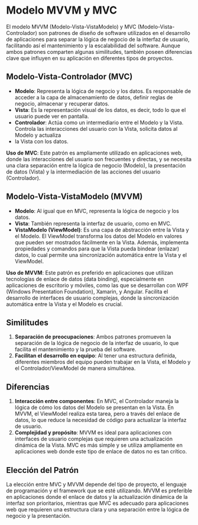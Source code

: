 # Modelo MVVM y MVC

El modelo MVVM (Modelo-Vista-VistaModelo) y MVC (Modelo-Vista-Controlador) son patrones de diseño de software utilizados en el desarrollo de aplicaciones para separar 
la lógica de negocio de la interfaz de usuario, facilitando así el mantenimiento y la escalabilidad del software. Aunque ambos patrones comparten algunas similitudes, 
también poseen diferencias clave que influyen en su aplicación en diferentes tipos de proyectos.

## Modelo-Vista-Controlador (MVC)

- **Modelo**: Representa la lógica de negocio y los datos. Es responsable de acceder a la capa de almacenamiento de datos, definir reglas de negocio, almacenar y recuperar datos.
- **Vista**: Es la representación visual de los datos, es decir, todo lo que el usuario puede ver en pantalla.
- **Controlador**: Actúa como un intermediario entre el Modelo y la Vista. Controla las interacciones del usuario con la Vista, solicita datos al Modelo y actualiza
- la Vista con los datos.

**Uso de MVC**: Este patrón es ampliamente utilizado en aplicaciones web, donde las interacciones del usuario son frecuentes y directas, y se necesita una clara separación 
entre la lógica de negocio (Modelo), la presentación de datos (Vista) y la intermediación de las acciones del usuario (Controlador).

## Modelo-Vista-VistaModelo (MVVM)

- **Modelo**: Al igual que en MVC, representa la lógica de negocio y los datos.
- **Vista**: También representa la interfaz de usuario, como en MVC.
- **VistaModelo (ViewModel)**: Es una capa de abstracción entre la Vista y el Modelo. El ViewModel transforma los datos del Modelo en valores que pueden ser mostrados
  fácilmente en la Vista. Además, implementa propiedades y comandos para que la Vista pueda bindear (enlazar) datos, lo cual permite una sincronización automática entre
  la Vista y el ViewModel.

**Uso de MVVM**: Este patrón es preferido en aplicaciones que utilizan tecnologías de enlace de datos (data binding), especialmente en aplicaciones de escritorio y móviles, 
como las que se desarrollan con WPF (Windows Presentation Foundation), Xamarin, y Angular. Facilita el desarrollo de interfaces de usuario complejas, donde la sincronización 
automática entre la Vista y el Modelo es crucial.

## Similitudes

1. **Separación de preocupaciones**: Ambos patrones promueven la separación de la lógica de negocio de la interfaz de usuario, lo que facilita el mantenimiento y la
   prueba del software.
3. **Facilitan el desarrollo en equipo**: Al tener una estructura definida, diferentes miembros del equipo pueden trabajar en la Vista, el Modelo y el Controlador/ViewModel
   de manera simultánea.

## Diferencias

1. **Interacción entre componentes**: En MVC, el Controlador maneja la lógica de cómo los datos del Modelo se presentan en la Vista. En MVVM, el ViewModel realiza esta tarea,
   pero a través del enlace de datos, lo que reduce la necesidad de código para actualizar la interfaz de usuario.
3. **Complejidad y propósito**: MVVM es ideal para aplicaciones con interfaces de usuario complejas que requieren una actualización dinámica de la Vista. MVC es más simple y
   se utiliza ampliamente en aplicaciones web donde este tipo de enlace de datos no es tan crítico.

## Elección del Patrón

La elección entre MVC y MVVM depende del tipo de proyecto, el lenguaje de programación y el framework que se esté utilizando. MVVM es preferible en aplicaciones donde el enlace 
de datos y la actualización dinámica de la interfaz son prioritarios, mientras que MVC es adecuado para aplicaciones web que requieren una estructura clara y una separación 
entre la lógica de negocio y la presentación.
